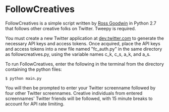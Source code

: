 FollowCreatives
===============

FollowCreatives is a simple script written by [Ross Goodwin](http://rossgoodwin.com) in Python 2.7 that follows other creative folks on Twitter. Tweepy is required. 

You must create a new Twitter application at [dev.twitter.com](http://dev.twitter.com) to generate the necessary API keys and access tokens. Once acquired, place the API keys and access tokens into a new file named "fc\_auth.py" in the same directory as followcreatives.py, using the variable names c\_k, c\_s, a\_k, and a\_s.

To run FollowCreatives, enter the following in the terminal from the directory containing the python files:

    $ python main.py

You will then be prompted to enter your Twitter screenname followed by four other Twitter screennames. Creative individuals from entered screennames' Twitter friends will be followed, with 15 minute breaks to account for API rate limiting.



